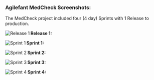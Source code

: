 ### Agilefant MedCheck Screenshots:

The MedCheck project included four (4 day) Sprints with 1 Release to production.

**Release 1:**
<img src="https://github.com/inforeliance/MedCheck/blob/master/Artifacts/Project%20Planning/Files/Agilefant%20Assets/Release%201.png"
 alt="Release 1" title="Release 1" align="left" />



**Sprint 1:**
<img src="https://github.com/inforeliance/MedCheck/blob/master/Artifacts/Project%20Planning/Files/Agilefant%20Assets/Sprint%201.png"
 alt="Sprint 1" title="Sprint 1" align="left" />



**Sprint 2:**
<img src="https://github.com/inforeliance/MedCheck/blob/master/Artifacts/Project%20Planning/Files/Agilefant%20Assets/Sprint%202.png"
 alt="Sprint 2" title="Sprint 2" align="left" />



**Sprint 3:**
<img src="https://github.com/inforeliance/MedCheck/blob/master/Artifacts/Project%20Planning/Files/Agilefant%20Assets/Sprint%203.png"
 alt="Sprint 3" title="Sprint 3" align="left" />

 

**Sprint 4:**
<img src="https://github.com/inforeliance/MedCheck/blob/master/Artifacts/Project%20Planning/Files/Agilefant%20Assets/Sprint%204.png"
 alt="Sprint 4" title="Sprint 4" align="left" />